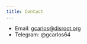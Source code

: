 ```yaml
---
title: Contact
...
```


- Email: [gcarlos@disroot.org](mailto:gcarlos@disroot.org)
- Telegram: @gcarlos64
